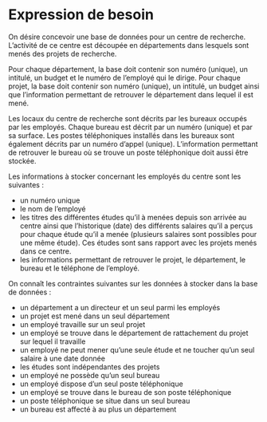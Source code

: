 # Expression de besoin

On désire concevoir une base de données pour un centre de recherche. 
L’activité de ce centre est découpée en départements dans lesquels sont menés des projets de recherche. 

Pour chaque département, la base doit contenir son numéro (unique), un intitulé, un budget et le numéro de l’employé qui le dirige. Pour chaque projet, la base doit contenir son numéro (unique), un intitulé, un budget ainsi que l’information permettant de retrouver le département dans lequel il est mené. 

Les  locaux  du  centre  de recherche sont décrits par les bureaux occupés par les employés. Chaque bureau est décrit par un numéro (unique) et par sa surface. Les postes téléphoniques installés dans les bureaux sont également  décrits  par  un  numéro  d’appel  (unique).  L’information  permettant  de  retrouver  le  bureau  où  se trouve un poste téléphonique doit aussi être stockée. 

Les informations à stocker concernant les employés du centre sont les suivantes :

 * un numéro unique 
 * le nom de l’employé 
 * les titres des différentes études qu’il à menées depuis son arrivée au centre ainsi que l’historique (date) des différents salaires qu’il a perçus pour chaque étude qu’il a menée (plusieurs salaires sont possibles pour une même étude). Ces études sont sans rapport avec les projets menés dans ce centre. 
 * les informations permettant de retrouver le projet, le département, le bureau et le téléphone de l’employé. 

On connaît les contraintes suivantes sur les données à stocker dans la base de données : 

 * un département a un directeur et un seul parmi les  employés 
 * un projet est mené dans un seul département 
 * un employé travaille sur un seul projet 
 * un employé se trouve dans le département de rattachement du projet sur lequel il travaille 
 * un employé ne peut mener qu’une seule étude et ne toucher qu’un seul salaire à une date donnée 
 * les études sont indépendantes des projets 
 * un employé ne possède qu’un seul bureau 
 * un employé dispose d’un seul poste téléphonique 
 * un employé se trouve dans le bureau de son poste téléphonique 
 * un poste téléphonique se situe dans un seul bureau
 * un bureau est affecté à au plus un département 